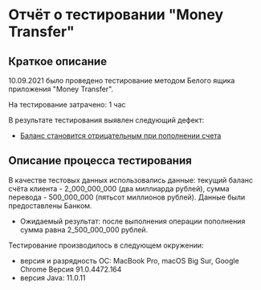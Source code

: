 # Отчёт о тестировании "Money Transfer"

## Краткое описание

10.09.2021 было проведено тестирование методом Белого ящика приложения "Money Transfer".

На тестирование затрачено: 1 час 

В результате тестирования выявлен следующий дефект:
* <a href="https://github.com/lstmpr/Java_HW_1/issues/1#issue-993530682">Баланс становится отрицательным при пополнении счета</a> 


## Описание процесса тестирования

В качестве тестовых данных использовались данные: текущий баланс счёта клиента - 2_000_000_000 (два миллиарда рублей), сумма перевода - 500_000_000 (пятьсот миллионов рублей). Данные были предоставлены Банком.
* Ожидаемый результат: после выполнения операции пополнения сумма равна 2_500_000_000 рублей.


Тестирование производилось в следующем окружении:
* версия и разрядность ОС: MacBook Pro, macOS Big Sur, Google Chrome Версия 91.0.4472.164
* версия Java: 11.0.11
